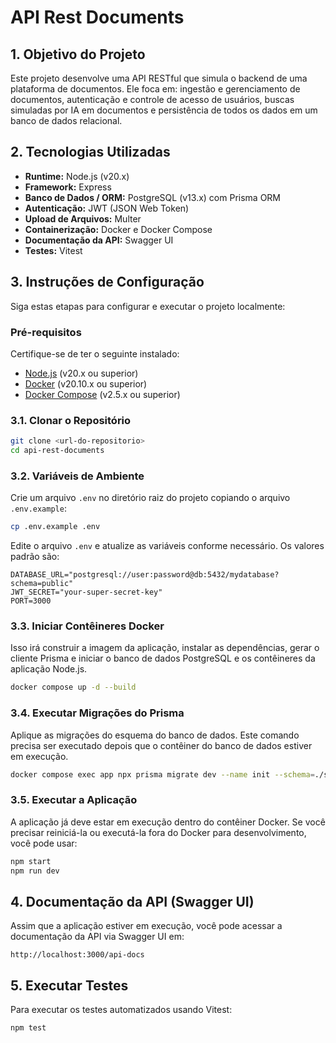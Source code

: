 # API Rest Documents

## 1. Objetivo do Projeto

Este projeto desenvolve uma API RESTful que simula o backend de uma plataforma de documentos. Ele foca em: ingestão e gerenciamento de documentos, autenticação e controle de acesso de usuários, buscas simuladas por IA em documentos e persistência de todos os dados em um banco de dados relacional.

## 2. Tecnologias Utilizadas

*   **Runtime:** Node.js (v20.x)
*   **Framework:** Express
*   **Banco de Dados / ORM:** PostgreSQL (v13.x) com Prisma ORM
*   **Autenticação:** JWT (JSON Web Token)
*   **Upload de Arquivos:** Multer
*   **Containerização:** Docker e Docker Compose
*   **Documentação da API:** Swagger UI
*   **Testes:** Vitest

## 3. Instruções de Configuração

Siga estas etapas para configurar e executar o projeto localmente:

### Pré-requisitos

Certifique-se de ter o seguinte instalado:

*   [Node.js](https://nodejs.org/en/) (v20.x ou superior)
*   [Docker](https://www.docker.com/get-started) (v20.10.x ou superior)
*   [Docker Compose](https://docs.docker.com/compose/install/) (v2.5.x ou superior)

### 3.1. Clonar o Repositório

```bash
git clone <url-do-repositorio>
cd api-rest-documents
```

### 3.2. Variáveis de Ambiente

Crie um arquivo `.env` no diretório raiz do projeto copiando o arquivo `.env.example`:

```bash
cp .env.example .env
```

Edite o arquivo `.env` e atualize as variáveis conforme necessário. Os valores padrão são:

```env
DATABASE_URL="postgresql://user:password@db:5432/mydatabase?schema=public"
JWT_SECRET="your-super-secret-key"
PORT=3000
```

### 3.3. Iniciar Contêineres Docker

Isso irá construir a imagem da aplicação, instalar as dependências, gerar o cliente Prisma e iniciar o banco de dados PostgreSQL e os contêineres da aplicação Node.js.

```bash
docker compose up -d --build
```

### 3.4. Executar Migrações do Prisma

Aplique as migrações do esquema do banco de dados. Este comando precisa ser executado depois que o contêiner do banco de dados estiver em execução.

```bash
docker compose exec app npx prisma migrate dev --name init --schema=./src/prisma/schema.prisma
```

### 3.5. Executar a Aplicação

A aplicação já deve estar em execução dentro do contêiner Docker. Se você precisar reiniciá-la ou executá-la fora do Docker para desenvolvimento, você pode usar:

```bash
npm start
npm run dev
```

## 4. Documentação da API (Swagger UI)

Assim que a aplicação estiver em execução, você pode acessar a documentação da API via Swagger UI em:

`http://localhost:3000/api-docs`

## 5. Executar Testes

Para executar os testes automatizados usando Vitest:

```bash
npm test
```